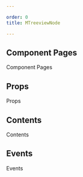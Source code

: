 ```yaml
---

order: 0
title: MTreeviewNode

---
```

 
## Component Pages
 
Component Pages
 
## Props
 
Props
 
## Contents
 
Contents
 
## Events
 
Events
 
